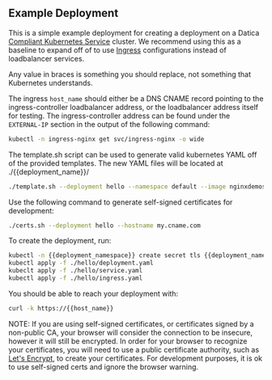Example Deployment
-----------------
This is a simple example deployment for creating a deployment on a Datica [Compliant Kubernetes Service](https://datica.com/compliant-kubernetes-service/) cluster. We recommend using this as a baseline to expand off of to use [Ingress](https://kubernetes.io/docs/concepts/services-networking/ingress/) configurations instead of loadbalancer services.

Any value in braces is something you should replace, not something that Kubernetes understands.

The ingress `host_name` should either be a DNS CNAME record pointing to the ingress-controller loadbalancer address, or the loadbalancer address itself for testing. The ingress-controller address can be found under the `EXTERNAL-IP` section in the output of the following command:
```sh
kubectl -n ingress-nginx get svc/ingress-nginx -o wide
```

The template.sh script can be used to generate valid kubernetes YAML off of the provided templates. The new YAML files will be located at ./{{deployment_name}}/
```sh
./template.sh --deployment hello --namespace default --image nginxdemos/hello --port 1234 --hostname my.cname.com
```

Use the following command to generate self-signed certificates for development:
```sh
./certs.sh --deployment hello --hostname my.cname.com
```

To create the deployment, run:
```sh
kubectl -n {{deployment_namespace}} create secret tls {{deployment_name}}-tls --cert=./hello/cert.pem --key=./hello/key.pem
kubectl apply -f ./hello/deployment.yaml
kubeclt apply -f ./hello/service.yaml
kubectl apply -f ./hello/ingress.yaml
```

You should be able to reach your deployment with:
```sh
curl -k https://{{host_name}}
```

NOTE: If you are using self-signed certificates, or certificates signed by a non-public CA, your browser will consider the connection to be insecure, however it will still be encrypted. In order for your browser to recognize your certificates, you will need to use a public certificate authority, such as [Let's Encrypt](https://letsencrypt.org/), to create your certificates. For development purposes, it is ok to use self-signed certs and ignore the browser warning.
